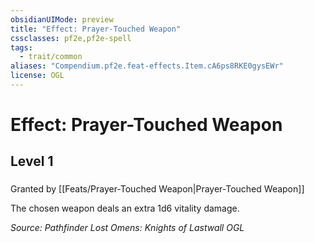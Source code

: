 ```yaml
---
obsidianUIMode: preview
title: "Effect: Prayer-Touched Weapon"
cssclasses: pf2e,pf2e-spell
tags:
  - trait/common
aliases: "Compendium.pf2e.feat-effects.Item.cA6ps8RKE0gysEWr"
license: OGL
---
```

# Effect: Prayer-Touched Weapon
## Level 1
### 






Granted by [[Feats/Prayer-Touched Weapon|Prayer-Touched Weapon]]

The chosen weapon deals an extra 1d6 vitality damage.

*Source: Pathfinder Lost Omens: Knights of Lastwall*
*OGL*